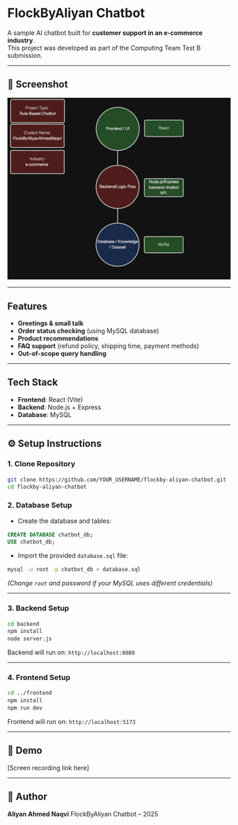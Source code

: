 


# FlockByAliyan Chatbot

A sample AI chatbot built for **customer support in an e-commerce industry**.  
This project was developed as part of the Computing Team Test B submission.

---

## 📸 Screenshot
![Chatbot Screenshot](./screenshots/overview.png)



---

## Features

- **Greetings & small talk**
- **Order status checking** (using MySQL database)
- **Product recommendations**
- **FAQ support** (refund policy, shipping time, payment methods)
- **Out-of-scope query handling**

---

## Tech Stack

- **Frontend**: React (Vite)
- **Backend**: Node.js + Express
- **Database**: MySQL

---

## ⚙️ Setup Instructions

### 1. Clone Repository

```bash
git clone https://github.com/YOUR_USERNAME/flockby-aliyan-chatbot.git
cd flockby-aliyan-chatbot
```




### 2. Database Setup

- Create the database and tables:

```sql
CREATE DATABASE chatbot_db;
USE chatbot_db;
```

- Import the provided `database.sql` file:

```bash
mysql -u root -p chatbot_db < database.sql
```

_(Change `root` and password if your MySQL uses different credentials)_

---

### 3. Backend Setup

```bash
cd backend
npm install
node server.js
```

Backend will run on:
 `http://localhost:8080`

---

### 4. Frontend Setup

```bash
cd ../frontend
npm install
npm run dev
```

Frontend will run on:
 `http://localhost:5173`

---

## 🎥 Demo

\[Screen recording link here]

---

## 👤 Author

**Aliyan Ahmed Naqvi**
FlockByAliyan Chatbot – 2025

